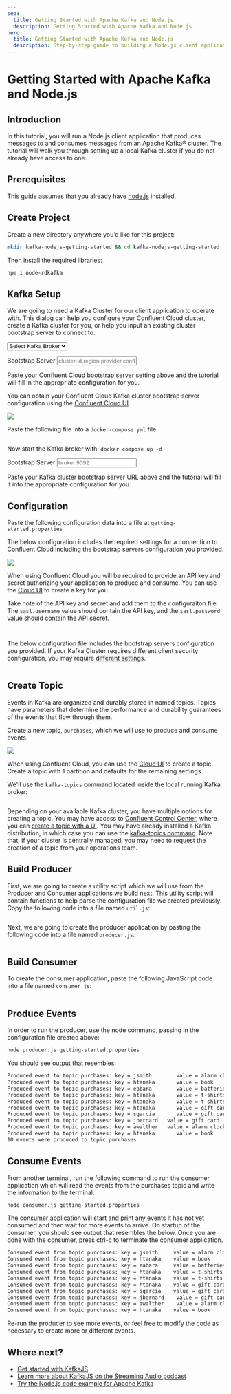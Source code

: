 ```yaml
---
seo:
  title: Getting Started with Apache Kafka and Node.js
  description: Getting Started with Apache Kafka and Node.js 
hero:
  title: Getting Started with Apache Kafka and Node.js
  description: Step-by-step guide to building a Node.js client application for Kafka 
---
```


# Getting Started with Apache Kafka and Node.js

## Introduction

In this tutorial, you will run a Node.js client application that produces
messages to and consumes messages from an Apache Kafka® cluster. The
tutorial will walk you through setting up a local Kafka cluster if you
do not already have access to one.

## Prerequisites

This guide assumes that you already have [node.js](https://nodejs.org/) installed.

## Create Project

Create a new directory anywhere you’d like for this project:

```sh
mkdir kafka-nodejs-getting-started && cd kafka-nodejs-getting-started
```

Then install the required libraries:

```sh
npm i node-rdkafka
```

## Kafka Setup

We are going to need a Kafka Cluster for our client application to
operate with. This dialog can help you configure your Confluent Cloud
cluster, create a Kafka cluster for you, or help you input an existing
cluster bootstrap server to connect to.

<p>
  <div class="select-wrapper">
    <select data-context="true" name="kafka.broker">
      <option value="">Select Kafka Broker</option>
      <option value="cloud">Confluent Cloud</option>
      <option value="local">Local</option>
      <option value="other">Other</option>
    </select>
  </div>
</p>

<section data-context-key="kafka.broker" data-context-value="cloud">

<p>
  <label for="kafka-broker-server">Bootstrap Server</label>
  <input id="kafka-broker-server" data-context="true" name="kafka.broker.server" placeholder="cluster-id.region.provider.confluent.cloiud:9092" />
</p>

Paste your Confluent Cloud bootstrap server setting above and the
tutorial will fill in the appropriate configuration for
you.

You can obtain your Confluent Cloud Kafka cluster bootstrap server
configuration using the [Confluent Cloud UI](https://confluent.cloud/).

![](../media/cc-cluster-settings.png)

</section>

<section data-context-key="kafka.broker" data-context-value="local">
  
Paste the following file into a `docker-compose.yml` file:

```yaml file=../docker-compose.yml
```

Now start the Kafka broker with: `docker compose up -d`

</section>

<section data-context-key="kafka.broker" data-context-value="other">
  
<p>
  <label for="kafka-broker-server">Bootstrap Server</label>
  <input id="kafka-broker-server" data-context="true" name="kafka.broker.server" placeholder="broker:9092" />
</p>

Paste your Kafka cluster bootstrap server URL above and the tutorial will
fill it into the appropriate configuration for you.

</section>

## Configuration

Paste the following configuration data into a file at `getting-started.properties`

<section data-context-key="kafka.broker" data-context-value="cloud">

The below configuration includes the required settings for a connection
to Confluent Cloud including the bootstrap servers configuration you
provided. 

![](../media/cc-create-key.png)

When using Confluent Cloud you will be required to provide an API key
and secret authorizing your application to produce and consume. You can
use the [Cloud UI](https://confluent.cloud/) to create a key for
you.

Take note of the API key and secret and add them to the configuraiton file.
The `sasl.username` value should contain the API key, 
and the `sasl.password` value should contain the API secret.

```ini file=getting-started-cloud.properties
```

</section>

<section data-context-key="kafka.broker" data-context-value="local">

```ini file=getting-started-local.properties
```

</section>

<section data-context-key="kafka.broker" data-context-value="other">

The below configuration file includes the bootstrap servers
configuration you provided. If your Kafka Cluster requires different
client security configuration, you may require [different
settings](https://kafka.apache.org/documentation/#security).

```ini file=getting-started-other.properties
```

</section>

## Create Topic

Events in Kafka are organized and durably stored in named topics. Topics
have parameters that determine the performance and durability guarantees
of the events that flow through them.

Create a new topic, `purchases`, which we will use to produce and consume
events.

<section data-context-key="kafka.broker" data-context-value="cloud">

![](../media/cc-create-topic.png)

When using Confluent Cloud, you can use the [Cloud
UI](https://confluent.cloud/) to create a topic. Create a topic
with 1 partition and defaults for the remaining settings.

</section>

<section data-context-key="kafka.broker" data-context-value="local">

We'll use the `kafka-topics` command located inside the local running
Kafka broker:

```sh file=../create-topic.sh
```
</section>

<section data-context-key="kafka.broker" data-context-value="other">

Depending on your available Kafka cluster, you have multiple options
for creating a topic. You may have access to [Confluent Control
Center](https://docs.confluent.io/platform/current/control-center/index.html),
where you can [create a topic with a
UI](https://docs.confluent.io/platform/current/control-center/topics/create.html). You
may have already installed a Kafka distribution, in which case you can
use the [kafka-topics command](https://kafka.apache.org/documentation/#basic_ops_add_topic).
Note that, if your cluster is centrally managed, you may need to
request the creation of a topic from your operations team.

</section>

## Build Producer

First, we are going to create a utility script which we will use from the Producer and Consumer applications we build next. This utility script will contain functions to help parse the configuration file we created previously. Copy the following code into a file named `util.js`:

```javascript file=util.js
```

Next, we are going to create the producer application by pasting the following code into a file named `producer.js`:

```javascript file=producer.js
```

## Build Consumer

To create the consumer application, paste the following JavaScript code into a file named `consumer.js`:

```javascript file=consumer.js
```

## Produce Events

In order to run the producer, use the node command, passing in the configuration file created above:

```sh
node producer.js getting-started.properties
```

You should see output that resembles:
```sh
Produced event to topic purchases: key = jsmith        value = alarm clock
Produced event to topic purchases: key = htanaka       value = book
Produced event to topic purchases: key = eabara        value = batteries
Produced event to topic purchases: key = htanaka       value = t-shirts
Produced event to topic purchases: key = htanaka       value = t-shirts
Produced event to topic purchases: key = htanaka       value = gift card
Produced event to topic purchases: key = sgarcia       value = gift card
Produced event to topic purchases: key = jbernard   value = gift card
Produced event to topic purchases: key = awalther   value = alarm clock
Produced event to topic purchases: key = htanaka       value = book
10 events were produced to topic purchases
```

## Consume Events

From another terminal, run the following command to run the consumer application which will read the events from the purchases topic and write the information to the terminal.

```sh
node consumer.js getting-started.properties 
```

The consumer application will start and print any events it has not yet consumed and then wait for more events to arrive. On startup of the consumer, you should see output that resembles the below. Once you are done with the consumer, press ctrl-c to terminate the consumer application.

```sh
Consumed event from topic purchases: key = jsmith     value = alarm clock
Consumed event from topic purchases: key = htanaka    value = book
Consumed event from topic purchases: key = eabara     value = batteries
Consumed event from topic purchases: key = htanaka    value = t-shirts
Consumed event from topic purchases: key = htanaka    value = t-shirts
Consumed event from topic purchases: key = htanaka    value = gift card
Consumed event from topic purchases: key = sgarcia    value = gift card
Consumed event from topic purchases: key = jbernard    value = gift card
Consumed event from topic purchases: key = awalther    value = alarm clock
Consumed event from topic purchases: key = htanaka    value = book
```

Re-run the producer to see more events, or feel free to modify the code as necessary to create more or different events.

## Where next?

- [Get started with KafkaJS](https://www.confluent.io/blog/getting-started-with-kafkajs)
- [Learn more about KafkaJS on the Streaming Audio podcast](https://developer.confluent.io/podcast/powering-microservices-using-apache-kafka-on-nodejs-with-kafkajs-at-klarna-ft-tommy-brunn/)
- [Try the Node.js code example for Apache Kafka](https://docs.confluent.io/platform/current/tutorials/examples/clients/docs/nodejs.html)


